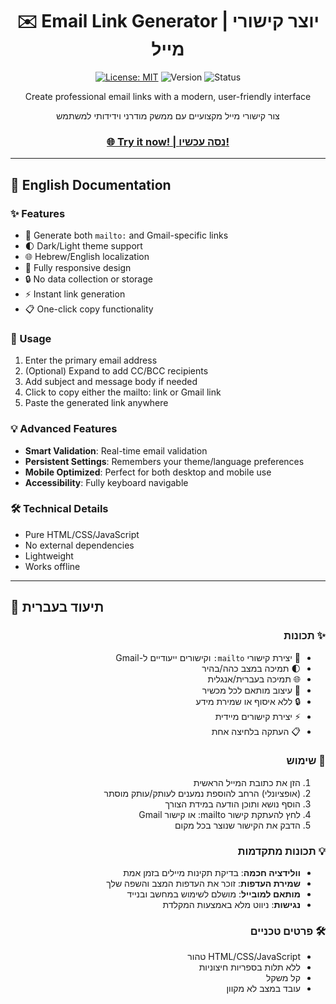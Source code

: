 <div align="center">

# ✉️ Email Link Generator | יוצר קישורי מייל

[![License: MIT](https://img.shields.io/badge/License-MIT-yellow.svg)](https://opensource.org/licenses/MIT) ![Version](https://img.shields.io/badge/version-1.0.0-blue) ![Status](https://img.shields.io/badge/status-active-success)

<p>Create professional email links with a modern, user-friendly interface</p>
<p>צור קישורי מייל מקצועיים עם ממשק מודרני וידידותי למשתמש</p>

<h3><a href="https://https://1121.github.io/mailtolink/">🌐 Try it now! | נסה עכשיו!</a></h3>

</div>

---

## 📖 English Documentation

### ✨ Features

- 📧 Generate both `mailto:` and Gmail-specific links
- 🌓 Dark/Light theme support
- 🌐 Hebrew/English localization
- 📱 Fully responsive design
- 🔒 No data collection or storage
- ⚡ Instant link generation
- 📋 One-click copy functionality

### 🚀 Usage

1. Enter the primary email address
2. (Optional) Expand to add CC/BCC recipients
3. Add subject and message body if needed
4. Click to copy either the mailto: link or Gmail link
5. Paste the generated link anywhere

### 💡 Advanced Features

- **Smart Validation**: Real-time email validation
- **Persistent Settings**: Remembers your theme/language preferences
- **Mobile Optimized**: Perfect for both desktop and mobile use
- **Accessibility**: Fully keyboard navigable

### 🛠️ Technical Details

- Pure HTML/CSS/JavaScript
- No external dependencies
- Lightweight
- Works offline

---

## 📖 תיעוד בעברית

<div dir="rtl">

### ✨ תכונות

- 📧 יצירת קישורי `mailto:` וקישורים ייעודיים ל-Gmail
- 🌓 תמיכה במצב כהה/בהיר
- 🌐 תמיכה בעברית/אנגלית
- 📱 עיצוב מותאם לכל מכשיר
- 🔒 ללא איסוף או שמירת מידע
- ⚡ יצירת קישורים מיידית
- 📋 העתקה בלחיצה אחת

### 🚀 שימוש

1. הזן את כתובת המייל הראשית
2. (אופציונלי) הרחב להוספת נמענים לעותק/עותק מוסתר
3. הוסף נושא ותוכן הודעה במידת הצורך
4. לחץ להעתקת קישור mailto: או קישור Gmail
5. הדבק את הקישור שנוצר בכל מקום

### 💡 תכונות מתקדמות

- **וולידציה חכמה**: בדיקת תקינות מיילים בזמן אמת
- **שמירת העדפות**: זוכר את העדפות המצב והשפה שלך
- **מותאם למובייל**: מושלם לשימוש במחשב ובנייד
- **נגישות**: ניווט מלא באמצעות המקלדת

### 🛠️ פרטים טכניים

- HTML/CSS/JavaScript טהור
- ללא תלות בספריות חיצוניות
- קל משקל
- עובד במצב לא מקוון
